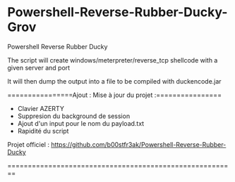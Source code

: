 Powershell-Reverse-Rubber-Ducky-Grov
===============================

Powershell Reverse Rubber Ducky


The script will create windows/meterpreter/reverse_tcp shellcode with a given server and port

It will then dump the output into a file to be compiled with duckencode.jar

================Ajout : Mise à jour du projet :================
- Clavier AZERTY
- Suppresion du background de session
- Ajout d'un input pour le nom du payload.txt
- Rapidité du script


Projet officiel : https://github.com/b00stfr3ak/Powershell-Reverse-Rubber-Ducky

========================================================
